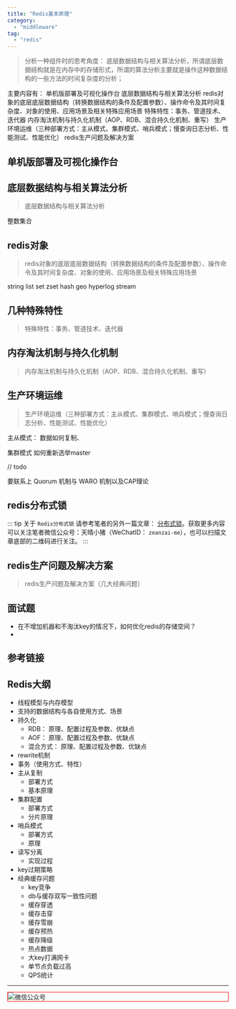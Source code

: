 ```yaml
---
title: "Redis基本原理"
category:
  - "middleware"
tag:
  - "redis"
---
```



> 分析一种组件时的思考角度： 底层数据结构与相关算法分析，所谓底层数据结构就是在内存中的存储形式，所谓的算法分析主要就是操作这种数据结构的一些方法的时间复杂度的分析；

主要内容有： 
单机版部署及可视化操作台
底层数据结构与相关算法分析
redis对象的底层底层数据结构（转换数据结构的条件及配置参数）、操作命令及其时间复杂度、对象的使用、应用场景及相关特殊应用场景
特殊特性：事务、管道技术、迭代器
内存淘汰机制与持久化机制（AOP、RDB、混合持久化机制、重写）
生产环境运维（三种部署方式：主从模式、集群模式、哨兵模式；慢查询日志分析、性能测试、性能优化）
redis生产问题及解决方案

## 单机版部署及可视化操作台

## 底层数据结构与相关算法分析

> 底层数据结构与相关算法分析

整数集合


## redis对象

> redis对象的底层底层数据结构（转换数据结构的条件及配置参数）、操作命令及其时间复杂度、对象的使用、应用场景及相关特殊应用场景

string
list
set
zset
hash
geo
hyperlog
stream

## 几种特殊特性

> 特殊特性：事务、管道技术、迭代器

## 内存淘汰机制与持久化机制

> 内存淘汰机制与持久化机制（AOP、RDB、混合持久化机制、重写）

## 生产环境运维

> 生产环境运维（三种部署方式：主从模式、集群模式、哨兵模式；慢查询日志分析、性能测试、性能优化）

主从模式： 数据如何复制、

集群模式
如何重新选举master


// todo

要联系上 Quorum 机制与 WARO 机制以及CAP理论

## redis分布式锁

::: tip
关于 `Redis分布式锁` 请参考笔者的另外一篇文章： [分布式锁](../distribute/distribute-lock.md)。获取更多内容可以关注笔者微信公众号：天晴小猪（WeChatID： `zeanzai-me`），也可以扫描文章底部的二维码进行关注。
:::

## redis生产问题及解决方案

> redis生产问题及解决方案（几大经典问题）


## 面试题

- 在不增加机器和不淘汰key的情况下，如何优化redis的存储空间？
- 

## 参考链接


## Redis大纲 

- 线程模型与内存模型
- 支持的数据结构与各自使用方式、场景
- 持久化
  - RDB： 原理、配置过程及参数、优缺点
  - AOF： 原理、配置过程及参数、优缺点
  - 混合方式： 原理、配置过程及参数、优缺点
- rewrite机制
- 事务（使用方式、特性）
- 主从复制 
  - 部署方式
  - 基本原理
- 集群配置
  - 部署方式
  - 分片原理
- 哨兵模式
  - 部署方式
  - 原理
- 读写分离 
  - 实现过程
- key过期策略
- 经典缓存问题
  - key竞争
  - db与缓存双写一致性问题
  - 缓存穿透
  - 缓存击穿
  - 缓存雪崩
  - 缓存预热
  - 缓存降级
  - 热点数据
  - 大key打满网卡
  - 单节点负载过高
  - QPS统计


---

<img style="border:1px red solid; display:block; margin:0 auto;" src="https://tianqingxiaozhu.oss-cn-shenzhen.aliyuncs.com/img/qrcode.jpg" alt="微信公众号" />





